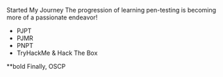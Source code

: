 
Started My Journey
The progression of learning pen-testing is becoming more of a passionate endeavor!</b>
* PJPT
* PJMR 
* PNPT
* TryHackMe & Hack The Box

**bold Finally, OSCP 


